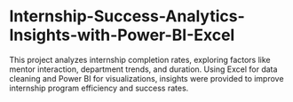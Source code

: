 # Internship-Success-Analytics-Insights-with-Power-BI-Excel
This project analyzes internship completion rates, exploring factors like mentor interaction, department trends, and duration. Using Excel for data cleaning and Power BI for visualizations, insights were provided to improve internship program efficiency and success rates.
